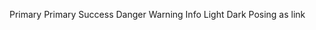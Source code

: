 ﻿<BSButton Color="BSColor.Primary">Primary</BSButton>
<BSButton Color="BSColor.Secondary">Primary</BSButton>
<BSButton Color="BSColor.Success">Success</BSButton>
<BSButton Color="BSColor.Danger">Danger</BSButton>
<BSButton Color="BSColor.Warning">Warning</BSButton>
<BSButton Color="BSColor.Info">Info</BSButton>
<BSButton Color="BSColor.Light">Light</BSButton>
<BSButton Color="BSColor.Dark">Dark</BSButton>
<BSButton IsLink="true">Posing as link</BSButton>